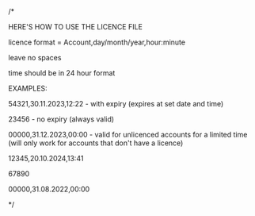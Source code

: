 /*

HERE'S HOW TO USE THE LICENCE FILE


licence format = Account,day/month/year,hour:minute

leave no spaces

time should be in 24 hour format


EXAMPLES:

54321,30.11.2023,12:22 - with expiry (expires at set date and time)

23456 - no expiry (always valid)

00000,31.12.2023,00:00 - valid for unlicenced accounts for a limited time (will only work for accounts that don't have a licence)


12345,20.10.2024,13:41

67890

00000,31.08.2022,00:00

*/
